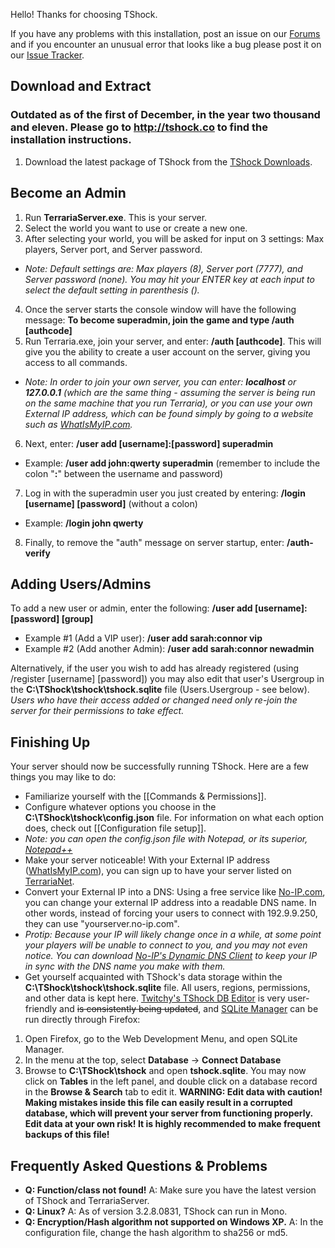 Hello! Thanks for choosing TShock. 

If you have any problems with this installation, post an issue on our [Forums](http://tshock.co/xf/index.php) and if you encounter an unusual error that looks like a bug please post it on our [Issue Tracker](http://ci.tshock.co:8080/secure/IssueNavigator.jspa?mode=hide&requestId=10001).

## Download and Extract
### Outdated as of the first of December, in the year two thousand and eleven. Please go to http://tshock.co to find the installation instructions.
1. Download the latest package of TShock from the [TShock Downloads](https://github.com/TShock/TShock/downloads).

## Become an Admin
1. Run **TerrariaServer.exe**. This is your server.
2. Select the world you want to use or create a new one.
3. After selecting your world, you will be asked for input on 3 settings: Max players, Server port, and Server password.
 * _Note: Default settings are: Max players (8), Server port (7777), and Server password (none). You may hit your ENTER key at each input to select the default setting in parenthesis ()._
4. Once the server starts the console window will have the following message: **To become superadmin, join the game and type /auth [authcode]**
5. Run Terraria.exe, join your server, and enter: **/auth [authcode]**. This will give you the ability to create a user account on the server, giving you access to all commands. 
 * _Note: In order to join your own server, you can enter: **localhost** or **127.0.0.1** (which are the same thing - assuming the server is being run on the same machine that you run Terraria), or you can use your own External IP address, which can be found simply by going to a website such as [WhatIsMyIP.com](http://www.whatismyip.com/)._
6. Next, enter: **/user add [username]:[password] superadmin**
 * Example: **/user add john:qwerty superadmin** (remember to include the colon "**:**" between the username and password)
7. Log in with the superadmin user you just created by entering: **/login [username] [password]** (without a colon)
 * Example: **/login john qwerty**
8. Finally, to remove the "auth" message on server startup, enter: **/auth-verify**

## Adding Users/Admins
To add a new user or admin, enter the following: **/user add [username]:[password] [group]**

* Example #1 (Add a VIP user): **/user add sarah:connor vip**
* Example #2 (Add another Admin): **/user add sarah:connor newadmin**

Alternatively, if the user you wish to add has already registered (using /register [username] [password]) you may also edit that user's Usergroup in the **C:\TShock\tshock\tshock.sqlite** file (Users.Usergroup - see below). _Users who have their access added or changed need only re-join the server for their permissions to take effect._

## Finishing Up
Your server should now be successfully running TShock. Here are a few things you may like to do:

* Familiarize yourself with the [[Commands & Permissions]].
* Configure whatever options you choose in the **C:\TShock\tshock\config.json** file. For information on what each option does, check out [[Configuration file setup]].
 * _Note: you can open the config.json file with Notepad, or its superior, [Notepad++](http://notepad-plus-plus.org/)_
* Make your server noticeable! With your External IP address ([WhatIsMyIP.com](http://www.whatismyip.com/)), you can sign up to have your server listed on [TerrariaNet](http://terrarianet.com/).
* Convert your External IP into a DNS: Using a free service like [No-IP.com](http://www.no-ip.com/), you can change your external IP address into a readable DNS name. In other words, instead of forcing your users to connect with 192.9.9.250, they can use "yourserver.no-ip.com".
 * _Protip: Because your IP will likely change once in a while, at some point your players will be unable to connect to you, and you may not even notice. You can download [No-IP's Dynamic DNS Client](http://www.no-ip.com/downloads.php) to keep your IP in sync with the DNS name you make with them._
* Get yourself acquainted with TShock's data storage within the **C:\TShock\tshock\tshock.sqlite** file. All users, regions, permissions, and other data is kept here. [Twitchy's TShock DB Editor](https://github.com/TShock/TShock/downloads) is very user-friendly and <s>is consistently being updated</s>, and [SQLite Manager](https://addons.mozilla.org/en-US/firefox/addon/sqlite-manager/) can be run directly through Firefox:
 1. Open Firefox, go to the Web Development Menu, and open SQLite Manager.
 2. In the menu at the top, select **Database** -> **Connect Database**
 3. Browse to **C:\TShock\tshock** and open **tshock.sqlite**. You may now click on **Tables** in the left panel, and double click on a database record in the **Browse & Search** tab to edit it.
**WARNING: Edit data with caution! Making mistakes inside this file can easily result in a corrupted database, which will prevent your server from functioning properly. Edit data at your own risk! It is highly recommended to make frequent backups of this file!**

## Frequently Asked Questions & Problems

* **Q: Function/class not found!** A: Make sure you have the latest version of TShock and TerrariaServer.
* **Q: Linux?** A: As of version 3.2.8.0831, TShock can run in Mono.
* **Q: Encryption/Hash algorithm not supported on Windows XP.** A: In the configuration file, change the hash algorithm to sha256 or md5.